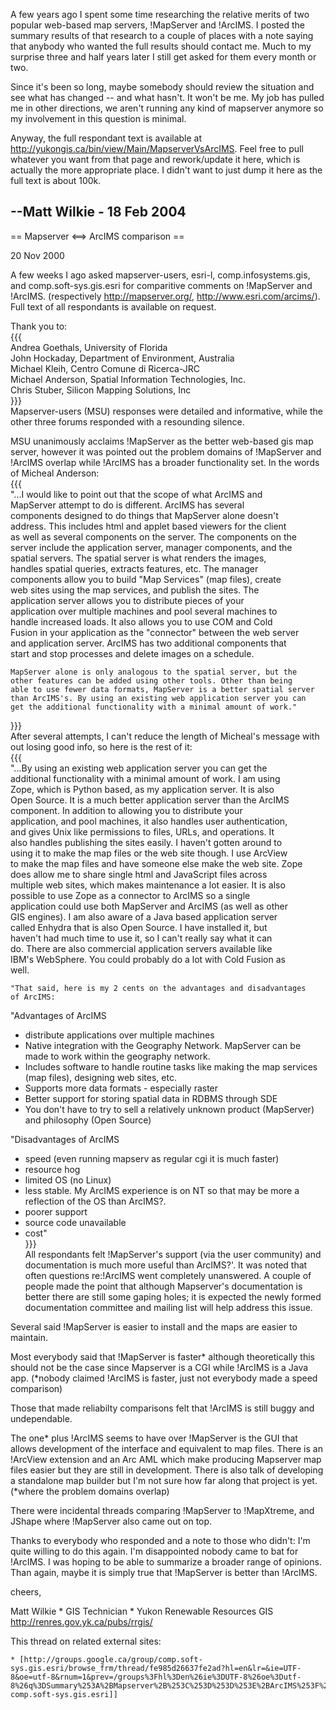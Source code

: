 A few years ago I spent some time researching the relative merits of two popular web-based map servers, !MapServer and !ArcIMS. I posted the summary results of that research to a couple of places with a note saying that anybody who wanted the full results should contact me. Much to my surprise three and half years later I still get asked for them every month or two.                                              
                                                                                                                                                                                                                                                                                                                                                                                                                              
Since it's been so long, maybe somebody should review the situation and see what has changed -- and what hasn't. It won't be me. My job has pulled me in other directions, we aren't running any kind of mapserver anymore so my involvement in this question is minimal.                                                                                                                                                     
                                                                                                                                                                                                                                                                                                                                                                                                                              
Anyway, the full respondant text is available at http://yukongis.ca/bin/view/Main/MapserverVsArcIMS. Feel free to pull whatever you want from that page and rework/update it here, which is actually the more appropriate place. I didn't want to just dump it here as the full text is about 100k.                                                                                                                           
                                                                                                                                                                                                                                                                                                                                                                                                                              
--Matt Wilkie - 18 Feb 2004                                                                                                                                                                                                                                                                                                                                                                                                   
----                                                                                                                                                                                                                                                                                                                                                                                                                          
                                                                                                                                                                                                                                                                                                                                                                                                                              
== Mapserver <==> ArcIMS comparison ==                                                                                                                                                                                                                                                                                                                                                                                        
                                                                                                                                                                                                                                                                                                                                                                                                                              
20 Nov 2000                                                                                                                                                                                                                                                                                                                                                                                                                   
                                                                                                                                                                                                                                                                                                                                                                                                                              
A few weeks I ago asked mapserver-users, esri-l, comp.infosystems.gis, and comp.soft-sys.gis.esri for comparitive comments on !MapServer and !ArcIMS. (respectively http://mapserver.org/, http://www.esri.com/arcims/). Full text of all respondants is available on request.                                                                                                                                                
                                                                                                                                                                                                                                                                                                                                                                                                                              
Thank you to:                                                                                                                                                                                                                                                                                                                                                                                                                 
{{{                                                                                                                                                                                                                                                                                                                                                                                                                           
   Andrea Goethals, University of Florida                                                                                                                                                                                                                                                                                                                                                                                     
   John Hockaday, Department of Environment, Australia                                                                                                                                                                                                                                                                                                                                                                        
   Michael Kleih, Centro Comune di Ricerca-JRC                                                                                                                                                                                                                                                                                                                                                                                
   Michael Anderson, Spatial Information Technologies, Inc.                                                                                                                                                                                                                                                                                                                                                                   
   Chris Stuber, Silicon Mapping Solutions, Inc                                                                                                                                                                                                                                                                                                                                                                               
}}}                                                                                                                                                                                                                                                                                                                                                                                                                           
Mapserver-users (MSU) responses were detailed and informative, while the other three forums responded with a resounding silence.                                                                                                                                                                                                                                                                                              
                                                                                                                                                                                                                                                                                                                                                                                                                              
MSU unanimously acclaims !MapServer as the better web-based gis map server, however it was pointed out the problem domains of !MapServer and !ArcIMS overlap while !ArcIMS has a broader functionality set. In the words of Micheal Anderson:                                                                                                                                                                                 
{{{                                                                                                                                                                                                                                                                                                                                                                                                                           
    "...I would like to point out that the scope of what ArcIMS and                                                                                                                                                                                                                                                                                                                                                           
    MapServer attempt to do is different. ArcIMS has several                                                                                                                                                                                                                                                                                                                                                                  
    components designed to do things that MapServer alone doesn't                                                                                                                                                                                                                                                                                                                                                             
    address. This includes html and applet based viewers for the client                                                                                                                                                                                                                                                                                                                                                       
    as well as several components on the server. The components on the                                                                                                                                                                                                                                                                                                                                                        
    server include the application server, manager components, and the                                                                                                                                                                                                                                                                                                                                                        
    spatial servers. The spatial server is what renders the images,                                                                                                                                                                                                                                                                                                                                                           
    handles spatial queries, extracts features, etc. The manager                                                                                                                                                                                                                                                                                                                                                              
    components allow you to build "Map Services" (map files), create                                                                                                                                                                                                                                                                                                                                                          
    web sites using the map services, and publish the sites.  The                                                                                                                                                                                                                                                                                                                                                             
    application server allows you to distribute pieces of your                                                                                                                                                                                                                                                                                                                                                                
    application over multiple machines and pool several machines to                                                                                                                                                                                                                                                                                                                                                           
    handle increased loads.  It also allows you to use COM and Cold                                                                                                                                                                                                                                                                                                                                                           
    Fusion in your application as the "connector" between the web server                                                                                                                                                                                                                                                                                                                                                      
    and application server. ArcIMS has two additional components that                                                                                                                                                                                                                                                                                                                                                         
    start and stop processes and delete images on a schedule.                                                                                                                                                                                                                                                                                                                                                                 
                                                                                                                                                                                                                                                                                                                                                                                                                              
    MapServer alone is only analogous to the spatial server, but the                                                                                                                                                                                                                                                                                                                                                          
    other features can be added using other tools. Other than being                                                                                                                                                                                                                                                                                                                                                           
    able to use fewer data formats, MapServer is a better spatial server                                                                                                                                                                                                                                                                                                                                                      
    than ArcIMS's. By using an existing web application server you can                                                                                                                                                                                                                                                                                                                                                        
    get the additional functionality with a minimal amount of work."                                                                                                                                                                                                                                                                                                                                                          
}}}                                                                                                                                                                                                                                                                                                                                                                                                                           
After several attempts, I can't reduce the length of Micheal's message with out losing good info, so here is the rest of it:                                                                                                                                                                                                                                                                                                  
{{{                                                                                                                                                                                                                                                                                                                                                                                                                           
    "...By using an existing web application server you can get the                                                                                                                                                                                                                                                                                                                                                           
    additional functionality with a minimal amount of work. I am using                                                                                                                                                                                                                                                                                                                                                        
    Zope, which is Python based, as my application server. It is also                                                                                                                                                                                                                                                                                                                                                         
    Open Source. It is a much better application server than the ArcIMS                                                                                                                                                                                                                                                                                                                                                       
    component. In addition to allowing you to distribute your                                                                                                                                                                                                                                                                                                                                                                 
    application, and pool machines, it also handles user authentication,                                                                                                                                                                                                                                                                                                                                                      
    and gives Unix like permissions to files, URLs, and operations. It                                                                                                                                                                                                                                                                                                                                                        
    also handles publishing the sites easily. I haven't gotten around to                                                                                                                                                                                                                                                                                                                                                      
    using it to make the map files or the web site though. I use ArcView                                                                                                                                                                                                                                                                                                                                                      
    to make the map files and have someone else make the web site. Zope                                                                                                                                                                                                                                                                                                                                                       
    does allow me to share single html and JavaScript files across                                                                                                                                                                                                                                                                                                                                                            
    multiple web sites, which makes maintenance a lot easier. It is also                                                                                                                                                                                                                                                                                                                                                      
    possible to use Zope as a connector to ArcIMS so a single                                                                                                                                                                                                                                                                                                                                                                 
    application could use both MapServer and ArcIMS (as well as other                                                                                                                                                                                                                                                                                                                                                         
    GIS engines). I am also aware of a Java based application server                                                                                                                                                                                                                                                                                                                                                          
    called Enhydra that is also Open Source. I have installed it, but                                                                                                                                                                                                                                                                                                                                                         
    haven't had much time to use it, so I can't really say what it can                                                                                                                                                                                                                                                                                                                                                        
    do. There are also commercial application servers available like                                                                                                                                                                                                                                                                                                                                                          
    IBM's WebSphere. You could probably do a lot with Cold Fusion as                                                                                                                                                                                                                                                                                                                                                          
    well.                                                                                                                                                                                                                                                                                                                                                                                                                     
                                                                                                                                                                                                                                                                                                                                                                                                                              
    "That said, here is my 2 cents on the advantages and disadvantages                                                                                                                                                                                                                                                                                                                                                        
    of ArcIMS:                                                                                                                                                                                                                                                                                                                                                                                                                
                                                                                                                                                                                                                                                                                                                                                                                                                              
   "Advantages of ArcIMS                                                                                                                                                                                                                                                                                                                                                                                                      
   * distribute applications over multiple machines                                                                                                                                                                                                                                                                                                                                                                           
   * Native integration with the Geography Network. MapServer can be made to work within the geography network.                                                                                                                                                                                                                                                                                                               
   * Includes software to handle routine tasks like making the map  services (map files), designing web sites, etc.                                                                                                                                                                                                                                                                                                           
   * Supports more data formats - especially raster                                                                                                                                                                                                                                                                                                                                                                           
   * Better support for storing spatial data in RDBMS through SDE                                                                                                                                                                                                                                                                                                                                                             
   * You don't have to try to sell a relatively unknown product  (MapServer) and philosophy (Open Source)                                                                                                                                                                                                                                                                                                                     
                                                                                                                                                                                                                                                                                                                                                                                                                              
   "Disadvantages of ArcIMS                                                                                                                                                                                                                                                                                                                                                                                                   
   * speed (even running mapserv as regular cgi it is much faster)                                                                                                                                                                                                                                                                                                                                                            
   * resource hog                                                                                                                                                                                                                                                                                                                                                                                                             
   * limited OS (no Linux)                                                                                                                                                                                                                                                                                                                                                                                                    
   * less stable. My ArcIMS experience is on NT so that may be more a reflection of the OS than ArcIMS?.                                                                                                                                                                                                                                                                                                                      
   * poorer support                                                                                                                                                                                                                                                                                                                                                                                                           
   * source code unavailable                                                                                                                                                                                                                                                                                                                                                                                                  
   * cost"                                                                                                                                                                                                                                                                                                                                                                                                                    
}}}                                                                                                                                                                                                                                                                                                                                                                                                                           
All respondants felt !MapServer's support (via the user community) and documentation is much more useful than ArcIMS?'. It was noted that often questions re:!ArcIMS went completely unanswered. A couple of people made the point that although Mapserver's documentation is better there are still some gaping holes; it is expected the newly formed documentation committee and mailing list will help address this issue.
                                                                                                                                                                                                                                                                                                                                                                                                                              
Several said !MapServer is easier to install and the maps are easier to maintain.                                                                                                                                                                                                                                                                                                                                             
                                                                                                                                                                                                                                                                                                                                                                                                                              
Most everybody said that !MapServer is faster* although theoretically this should not be the case since Mapserver is a CGI while !ArcIMS is a Java app. (*nobody claimed !ArcIMS is faster, just not everybody made a speed comparison)                                                                                                                                                                                       
                                                                                                                                                                                                                                                                                                                                                                                                                              
Those that made reliabilty comparisons felt that !ArcIMS is still buggy and undependable.                                                                                                                                                                                                                                                                                                                                     
                                                                                                                                                                                                                                                                                                                                                                                                                              
The one* plus !ArcIMS seems to have over !MapServer is the GUI that allows development of the interface and equivalent to map files. There is an !ArcView extension and an Arc AML which make producing Mapserver map files easier but they are still in development. There is also talk of developing a standalone map builder but I'm not sure how far along that project is yet. (*where the problem domains overlap)      
                                                                                                                                                                                                                                                                                                                                                                                                                              
There were incidental threads comparing !MapServer to !MapXtreme, and JShape where !MapServer also came out on top.                                                                                                                                                                                                                                                                                                           
                                                                                                                                                                                                                                                                                                                                                                                                                              
Thanks to everybody who responded and a note to those who didn't: I'm quite willing to do this again. I'm disappointed nobody came to bat for !ArcIMS. I was hoping to be able to summarize a broader range of opinions. Than again, maybe it is simply true that !MapServer is better than !ArcIMS.                                                                                                                          
                                                                                                                                                                                                                                                                                                                                                                                                                              
cheers,                                                                                                                                                                                                                                                                                                                                                                                                                       
                                                                                                                                                                                                                                                                                                                                                                                                                              
Matt Wilkie * GIS Technician * Yukon Renewable Resources GIS <br> http://renres.gov.yk.ca/pubs/rrgis/                                                                                                                                                                                                                                                                                                                         
                                                                                                                                                                                                                                                                                                                                                                                                                              
This thread on related external sites:                                                                                                                                                                                                                                                                                                                                                                                        
                                                                                                                                                                                                                                                                                                                                                                                                                              
    * [http://groups.google.ca/group/comp.soft-sys.gis.esri/browse_frm/thread/fe985d26637fe2ad?hl=en&lr=&ie=UTF-8&oe=utf-8&rnum=1&prev=/groups%3Fhl%3Den%26ie%3DUTF-8%26oe%3Dutf-8%26q%3DSummary%253A%2BMapserver%2B%253C%253D%253D%253E%2BArcIMS%253F%2Bcomparison%26meta%3D%26sa%3DN%26tab%3Dwg comp.soft-sys.gis.esri]]

